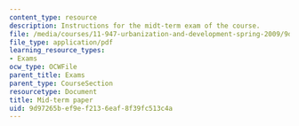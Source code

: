 ```yaml
---
content_type: resource
description: Instructions for the midt-term exam of the course.
file: /media/courses/11-947-urbanization-and-development-spring-2009/9d97265bef9ef2136eaf8f39fc513c4a_MIT11_947s09_exam01.pdf
file_type: application/pdf
learning_resource_types:
- Exams
ocw_type: OCWFile
parent_title: Exams
parent_type: CourseSection
resourcetype: Document
title: Mid-term paper
uid: 9d97265b-ef9e-f213-6eaf-8f39fc513c4a
---
```

